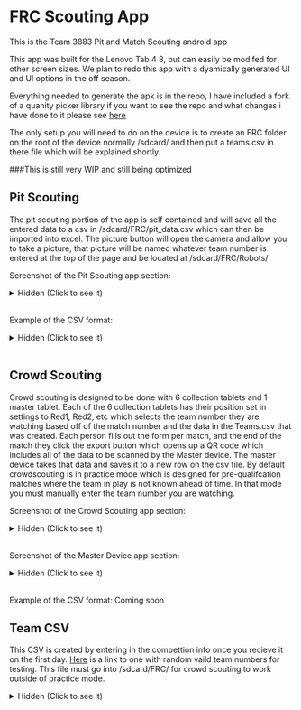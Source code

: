 # FRC Scouting App

This is the Team 3883 Pit and Match Scouting android app

This app was built for the Lenovo Tab 4 8, but can easily be modifed for other screen sizes. We plan to redo this app with a dyamically generated UI and UI options in the off season.

Everything needed to generate the apk is in the repo, I have included a fork of a quanity picker library if you want to see the repo and what changes i have done to it please see [here](https://github.com/deadman96385/QuantityPicker)

The only setup you will need to do on the device is to create an FRC folder on the root of the device normally /sdcard/ and then put a teams.csv in there file which will be explained shortly.

###This is still very WIP and still being optimized

## Pit Scouting
The pit scouting portion of the app is self contained and will save all the entered data to a csv in /sdcard/FRC/pit_data.csv which can then be imported into excel. 
The picture button will open the camera and allow you to take a picture, that picture will be named whatever team number is entered at the top of the page and be located at /sdcard/FRC/Robots/

Screenshot of the Pit Scouting app section:

<details><summary>Hidden (Click to see it)</summary>
<img src="https://i.imgur.com/dd7BHim.png">
</details>  
&nbsp;

Example of the CSV format:

<details><summary>Hidden (Click to see it)</summary>
<img src="https://i.imgur.com/ot0qqKI.png">
</details>
<br/>

## Crowd Scouting
Crowd scouting is designed to be done with 6 collection tablets and 1 master tablet. Each of the 6 collection tablets has their position set in settings to Red1, Red2, etc which selects the team number they are watching based off of the match number and the data in the Teams.csv that was created.
Each person fills out the form per match, and the end of the match they click the export button which opens up a QR code which includes all of the data to be scanned by the Master device. The master device takes that data and saves it to a new row on the csv file. By default crowdscouting is in practice mode which is designed for pre-qualifcation matches where the team in play is not known ahead of time. In that mode you must manually enter the team number you are watching.

Screenshot of the Crowd Scouting app section:
<details><summary>Hidden (Click to see it)</summary>
<img src="https://i.imgur.com/Zqnva4l.png">
</details>
&nbsp;

Screenshot of the Master Device app section:
<details><summary>Hidden (Click to see it)</summary>
<img src="https://i.imgur.com/IEbni2A.png">
</details>
&nbsp;

Example of the CSV format:
Coming soon

## Team CSV
This CSV is created by entering in the compettion info once you recieve it on the first day. [Here](https://goo.gl/dKqBr7) is a link to one with random vaild team numbers for testing.
This file must go into /sdcard/FRC/ for crowd scouting to work outside of practice mode.
<details><summary>Hidden (Click to see it)</summary>
<img src="https://i.imgur.com/k3YKSTq.png">
</details>